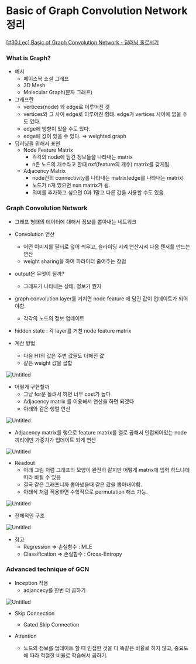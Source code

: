 # Basic of Graph Convolution Network 정리

[[#30.Lec] Basic of Graph Convolution Network - 딥러닝 홀로서기](https://www.youtube.com/watch?v=YL1jGgcY78U&t=1420s)

### What is Graph?

- 예시
    - 페이스북 소셜 그래프
    - 3D Mesh
    - Molecular Graph(분자 그래프)
- 그래프란
    - vertices(node) 와 edge로 이루어진 것
    - vertices와 그 사이 edge로 이루어진 형태. edge가 vertices 사이에 없을 수도 있다.
    - edge에 방향이 있을 수도 있다.
    - edge에 값이 있을 수 있다. ⇒ weighted graph
- 딥러닝을 위해서 표현
    - Node Feature Matrix
        - 각각의 node에 담긴 정보들을 나타내는 matrix
        - n은 노드의 개수라고 할때 nxf(feature의 개수) matrix를 갖게됨.
    - Adjacency Matrix
        - node간의 connectivity를 나타내는 matrix(edge를 나타내는 matrix)
        - 노드가 n개 있으면 nxn matrix가 됨.
        - 의미를 추가하고 싶으면 0과 1말고 다른 값을 사용할 수도 있음.
        

### Graph Convolution Network

- 그래프 형태의 데이터에 대해서 정보를 뽑아내는 네트워크
- Convolution 연산
    - 어떤 이미지를 필터로 덮어 씌우고, 슬라이딩 시켜 연산시켜 다음 텐서를 만드는 연산
    - weight sharing을 하여 파라미터 줄여주는 장점
- output은 무엇이 될까?
    - 그래프가 나타내는 상태, 정보가 뭔지
- graph convolution layer를 거치면 node feature 에 담긴 값이 업데이트가 되어야함.
    - 각각의 노드의 정보 업데이트
- hidden state : 각 layer를 거친 node feature matrix

- 계산 방법
    - 다음 H1의 값은 주변 값들도 더해진 값
    - 같은 weight 값을 곱합
      
![Untitled](https://github.com/seonwoonam/AI/assets/74304338/93648919-6043-413f-a9cc-83f2330fe611)

- 어떻게 구현할까
    - 그냥 for문 돌려서 하면 너무 cost가 높다
    - Adjacency matrix 를 이용해서 연산을 하면 되겠다
    - 아래와 같은 행렬 연산

![Untitled](Basic%20of%20Graph%20Convolution%20Network%20%E1%84%8C%E1%85%A5%E1%86%BC%E1%84%85%E1%85%B5%2029227e42741d48a396b9bec2d1e1ed19/Untitled%201.png)

- Adjacency matrix를 행으로 feature matrix를 열로 곱해서 인접되어있는 node 끼리에만 가중치가 업데이트 되게 연산

![Untitled](Basic%20of%20Graph%20Convolution%20Network%20%E1%84%8C%E1%85%A5%E1%86%BC%E1%84%85%E1%85%B5%2029227e42741d48a396b9bec2d1e1ed19/Untitled%202.png)

- Readout
    - 아래 그림 처럼 그래프의 모양이 완전히 같지만 어떻게 matrix에 입력 하느냐에 따라 바뀔 수 있음
    - 결국 같은 그래프니까 뽑아냈을때 같은 값을 뽑아내야함.
    - 아래식 처럼 적용하면 수학적으로 permutation 해소 가능.

![Untitled](Basic%20of%20Graph%20Convolution%20Network%20%E1%84%8C%E1%85%A5%E1%86%BC%E1%84%85%E1%85%B5%2029227e42741d48a396b9bec2d1e1ed19/Untitled%203.png)

- 전체적인 구조

![Untitled](Basic%20of%20Graph%20Convolution%20Network%20%E1%84%8C%E1%85%A5%E1%86%BC%E1%84%85%E1%85%B5%2029227e42741d48a396b9bec2d1e1ed19/Untitled%204.png)

- 참고
    - Regression ⇒ 손실함수 : MLE
    - Classification ⇒ 손실함수 : Cross-Entropy

### Advanced technique of GCN

- Inception 적용
    - adjancecy를 한번 더 곱하기

![Untitled](Basic%20of%20Graph%20Convolution%20Network%20%E1%84%8C%E1%85%A5%E1%86%BC%E1%84%85%E1%85%B5%2029227e42741d48a396b9bec2d1e1ed19/Untitled%205.png)

- Skip Connection
    - Gated Skip Connection
    
- Attention
    - 노드의 정보를 업데이트 할 때 인접한 것을 다 똑같은 비율로 하지 않고, 중요도에 따라 적절한 비율로 학습해서 곱하기.
